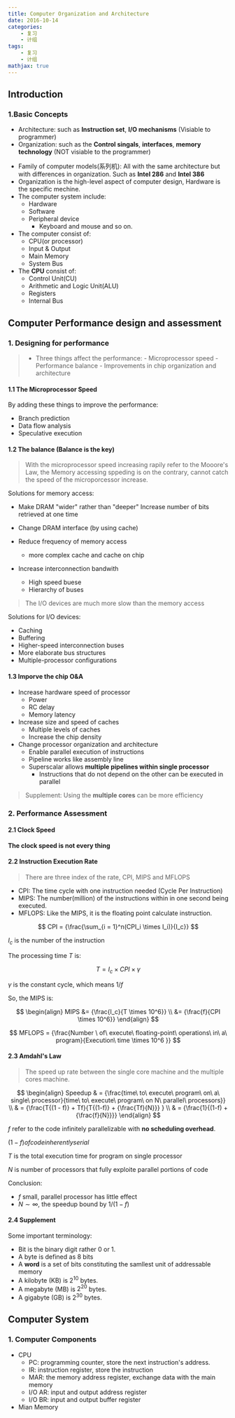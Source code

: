 ```yaml
---
title: Computer Organization and Architecture
date: 2016-10-14
categories:
    - 复习
    - 计组
tags:
    - 复习
    - 计组
mathjax: true
---
```


## Introduction

### 1.Basic Concepts

- Architecture: such as **Instruction set**, **I/O mechanisms** (Visiable to programmer)
- Organization: such as the **Control singals**, **interfaces**, **memory technology** (NOT visiable to the programmer)

<!-- more -->

- Family of computer models(系列机): All with the same architecture but with differences in organization. Such as **Intel 286** and **Intel 386**
- Organization is the high-level aspect of computer design, Hardware is the specific mechine.
- The computer system include:
    - Hardware
    - Software
    - Peripheral device
        - Keyboard and mouse and so on.
- The computer consist of:
    - CPU(or processor)
    - Input & Output
    - Main Memory
    - System Bus
- The **CPU** consist of:
    - Control Unit(CU)
    - Arithmetic and Logic Unit(ALU)
    - Registers
    - Internal Bus

## Computer Performance design and assessment

### 1. Designing for performance

> - Three things affect the performance:
    - Microprocessor speed
    - Performance balance
    - Improvements in chip organization and architecture

#### 1.1 The Microprocessor Speed

By adding these things to improve the performance:

- Branch prediction
- Data flow analysis
- Speculative execution

#### 1.2 The balance (Balance is the key)

> With the microprocessor speed increasing rapily refer to the Mooore's Law, the Memory accessing sppeding is on the contrary, cannot catch the speed of the microporcessor increase.

Solutions for memory access:

- Make DRAM "wider" rather than "deeper"
Increase number of bits retrieved at one time

- Change DRAM interface (by using cache)
- Reduce frequency of memory access
    - more complex cache and cache on chip
- Increase interconnection bandwith
    - High speed buese
    - Hierarchy of buses

> The I/O devices are much more slow than the memory access

Solutions for I/O devices:

- Caching
- Buffering
- Higher-speed interconnection buses
- More elaborate bus structures
- Multiple-processor configurations

#### 1.3 Imporve the chip O&amp;A

- Increase hardware speed of processor
    - Power
    - RC delay
    - Memory latency
- Increase size and speed of caches
    - Multiple levels of caches
    - Increase the chip density
- Change processor organization and architecture
    - Enable parallel execution of instructions
    - Pipeline works like assembly line
    - Superscalar allows **multiple pipelines within single processor**
        - Instructions that do not depend on the other can be executed in parallel

> Supplement: Using the **multiple cores** can be more efficiency

### 2. Performance Assessment

#### 2.1 Clock Speed

**The clock speed is not every thing**


#### 2.2 Instruction Execution Rate

> There are three index of the rate, CPI, MIPS and MFLOPS

- CPI: The time cycle with one instruction needed (Cycle Per Instruction)
- MIPS: The number(million) of the instructions within in one second being executed.
- MFLOPS: Like the MIPS, it is the floating point calculate instruction.

$$
CPI = {\frac{\sum_{i = 1}^n(CPI_i \times I_i)}{I_c}}
$$

$I_c$ is the number of the instruction

The processing time $T$ is:

$$T = I_c \times CPI \times \gamma$$

$\gamma$ is the constant cycle, which means $1/f$


So, the MIPS is:

$$
\begin{align}
MIPS &= {\frac{I_c}{T \times 10^6}} \\
&= {\frac{f}{CPI \times 10^6}}
\end{align}
$$

$$
MFLOPS = {\frac{Number \ of\ execute\ floating-point\ operations\ in\ a\ program}{Execution\ time \times 10^6 }}
$$

#### 2.3 Amdahl's Law

> The speed up rate between the single core machine and the multiple cores machine.

$$
\begin{align}
Speedup & = {\frac{time\ to\ execute\ program\ on\ a\ single\ processor}{time\ to\ execute\ program\ on N\ parallel\ processors}} \\
& = {\frac{T{(1 - f)} + Tf}{T{(1-f)} + {\frac{Tf}{N}}} } \\
& = {\frac{1}{(1-f) + {\frac{f}{N}}}}
\end{align}
$$

$f$ refer to the code infinitely parallelizable with **no scheduling overhead**.

$(1-f) of code inherently serial$

$T$ is the total execution time for program on single processor

$N$ is number of processors that fully exploite parallel portions of code

Conclusion:

- $f$ small, parallel processor has little effect
- $N \sim \infty$, the speedup bound by $1/(1-f)$

#### 2.4 Supplement
Some important terminology:
- Bit is the binary digit rather 0 or 1.
- A byte is defined as 8 bits
- A **word** is a set of bits constituting the samllest unit of addressable memory
- A kilobyte (KB) is $2^{10}$ bytes.
- A megabyte (MB) is $2^{20}$ bytes.
- A gigabyte (GB) is $2^{30}$ bytes.


## Computer System

### 1. Computer Components

- CPU
    - PC: programming counter, store the next instruction's address.
    - IR: instruction register, store the instruction
    - MAR: the memory address register, exchange data with the main memory
    - I/O AR: input and output address register
    - I/O BR: input and output buffer register
- Mian Memory
